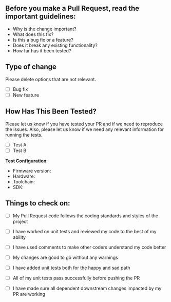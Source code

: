 
## Before you make a Pull Request, read the important guidelines:

 <ul>
  <li> Why is the change important? </li>
   <li> What does this fix? </li>
   <li> Is this a bug fix or a feature? </li>
   <li> Does it break any existing functionality?</li>
   <li> How far has it been tested? </li>
</ul>


## Type of change

Please delete options that are not relevant.

- [ ] Bug fix 
- [ ] New feature 

## How Has This Been Tested?

Please let us know if you have tested your PR and if we need to reproduce the issues. Also, please let us know if we need any relevant information for running the tests.

- [ ] Test A
- [ ] Test B

**Test Configuration**:
* Firmware version:
* Hardware:
* Toolchain:
* SDK:

## Things to check on:

- [ ] My Pull Request code follows the coding standards and styles of the project
- [ ] I have worked on unit tests and reviewed my code to the best of my ability
- [ ] I have used comments to make other coders understand my code better
- [ ] My changes are good to go without any warnings
- [ ] I have added unit tests both for the happy and sad path
- [ ] All of my unit tests pass successfully before pushing the PR
- [ ] I have made sure all dependent downstream changes impacted by my PR are working

  
